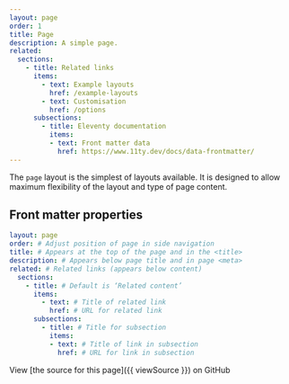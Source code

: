 ```yaml
---
layout: page
order: 1
title: Page
description: A simple page.
related:
  sections:
    - title: Related links
      items:
        - text: Example layouts
          href: /example-layouts
        - text: Customisation
          href: /options
      subsections:
        - title: Eleventy documentation
          items:
          - text: Front matter data
            href: https://www.11ty.dev/docs/data-frontmatter/
---
```

The `page` layout is the simplest of layouts available. It is designed to allow maximum flexibility of the layout and type of page content.

## Front matter properties

```yaml
layout: page
order: # Adjust position of page in side navigation
title: # Appears at the top of the page and in the <title>
description: # Appears below page title and in page <meta>
related: # Related links (appears below content)
  sections:
    - title: # Default is ‘Related content’
      items:
        - text: # Title of related link
          href: # URL for related link
      subsections:
        - title: # Title for subsection
          items:
          - text: # Title of link in subsection
            href: # URL for link in subsection
```

View [the source for this page]({{ viewSource }}) on GitHub
